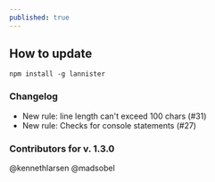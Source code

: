 ```yaml
---
published: true
---
```

## How to update
`npm install -g lannister`

### Changelog
* New rule: line length can't exceed 100 chars (#31)
* New rule: Checks for console statements (#27)

### Contributors for v. 1.3.0
@kennethlarsen
@madsobel
